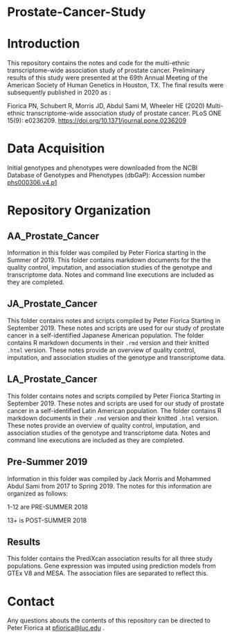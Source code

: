 # Prostate-Cancer-Study

# Introduction
This repository contains the notes and code for the multi-ethnic transcriptome-wide association study of prostate cancer.  Preliminary results of this study were presented at the 69th Annual Meeting of the American Society of Human Genetics in Houston, TX. The final results were subsequently published in 2020 as :

Fiorica PN, Schubert R, Morris JD, Abdul Sami M, Wheeler HE (2020) Multi-ethnic transcriptome-wide association study of prostate cancer. PLoS ONE 15(9): e0236209. https://doi.org/10.1371/journal.pone.0236209

# Data Acquisition
Initial genotypes and phenotypes were downloaded from the NCBI Database of Genotypes and Phenotypes (dbGaP): Accession number  [phs000306.v4.p1](https://www.ncbi.nlm.nih.gov/projects/gap/cgi-bin/study.cgi?study_id=phs000306.v4.p1)

# Repository Organization
## AA_Prostate_Cancer
Information in this folder was compiled by Peter Fiorica starting in the Summer of 2019.  This folder contains markdown documents for the the quality control, imputation, and association studies of the genotype and transcriptome data.  Notes and command line executions are included as they are completed. 

## JA_Prostate_Cancer
This folder contains notes and scripts compiled by Peter Fiorica Starting in September 2019.  These notes and scripts are used for our study of prostate cancer in a self-identified Japanese American population.  The folder contains R markdown documents in their `.rmd` version and their knitted `.html` version.  These notes provide an overview of quality control, imputation, and association studies of the genotype and transcriptome data. 

## LA_Prostate_Cancer
This folder contains notes and scripts compiled by Peter Fiorica Starting in September 2019. These notes and scripts are used for our study of prostate cancer in a self-identified Latin American population.  The folder contains R markdown documents in their `.rmd` version and their knitted `.html` version.  These notes provide an overview of quality control, imputation, and association studies of the genotype and transcriptome data. Notes and command line executions are included as they are completed.


## Pre-Summer 2019
Information in this folder was compiled by Jack Morris and Mohammed Abdul Sami from 2017 to Spring 2019.  The notes for this information are organized as follows: 

1-12 are PRE-SUMMER 2018

13+ is POST-SUMMER 2018

## Results
This folder contains the PrediXcan association results for all three study populations. Gene expression was imputed using prediction models from GTEx V8 and MESA. The association files are separated to reflect this.

# Contact
Any questions abouts the contents of this repository can be directed to Peter Fiorica at pfiorica@luc.edu .
